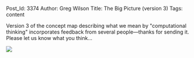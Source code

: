 Post_Id: 3374
Author: Greg Wilson
Title: The Big Picture (version 3)
Tags: content

<p>Version 3 of the concept map describing what we mean by "computational thinking" incorporates feedback from several people&mdash;thanks for sending it. Please let us know what you think...</p>
<p><img src="{{root_path}}/files/2010/06/concept-map-21-150x150.png" /></p>

